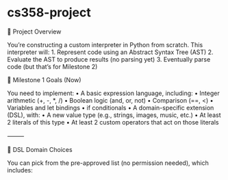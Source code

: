 # cs358-project

🔧 Project Overview

You’re constructing a custom interpreter in Python from scratch. This interpreter will:
	1.	Represent code using an Abstract Syntax Tree (AST)
	2.	Evaluate the AST to produce results (no parsing yet)
	3.	Eventually parse code (but that’s for Milestone 2)

 🧠 Milestone 1 Goals (Now)

You need to implement:
	•	A basic expression language, including:
	•	Integer arithmetic (+, -, *, /)
	•	Boolean logic (and, or, not)
	•	Comparison (==, <)
	•	Variables and let bindings
	•	if conditionals
	•	A domain-specific extension (DSL), with:
	•	A new value type (e.g., strings, images, music, etc.)
	•	At least 2 literals of this type
	•	At least 2 custom operators that act on those literals

⸻

🎯 DSL Domain Choices

You can pick from the pre-approved list (no permission needed), which includes:
